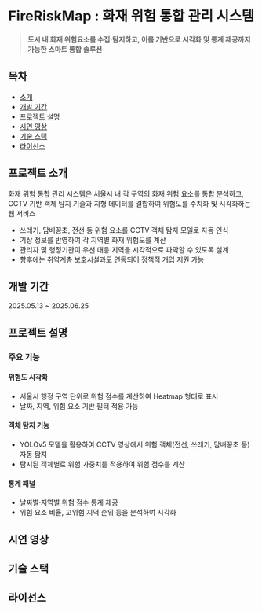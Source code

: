 # FireRiskMap : 화재 위험 통합 관리 시스템

> **도시 내 화재 위험요소를 수집·탐지하고, 이를 기반으로 시각화 및 통계 제공까지 가능한 스마트 통합 솔루션**


## 목차
- [소개](#소개)
- [개발 기간](#개발-기간)
- [프로젝트 설명](#프로젝트-설명)
- [시연 영상](#시연-영상)
- [기술 스택](#기술-스택)
- [라이선스](#라이선스)

## 프로젝트 소개

화재 위험 통합 관리 시스템은 서울시 내 각 구역의 화재 위험 요소를 통합 분석하고, CCTV 기반 객체 탐지 기술과 지형 데이터를 결합하여 위험도를 수치화 및 시각화하는 웹 서비스

- 쓰레기, 담배꽁초, 전선 등 위험 요소를 CCTV 객체 탐지 모델로 자동 인식
- 기상 정보를 반영하여 각 지역별 화재 위험도를 계산
- 관리자 및 행정기관이 우선 대응 지역을 시각적으로 파악할 수 있도록 설계
- 향후에는 취약계층 보호시설과도 연동되어 정책적 개입 지원 가능

## 개발 기간
2025.05.13 ~ 2025.06.25


## 프로젝트 설명

### 주요 기능

#### 위험도 시각화
- 서울시 행정 구역 단위로 위험 점수를 계산하여 Heatmap 형태로 표시
- 날짜, 지역, 위험 요소 기반 필터 적용 가능

#### 객체 탐지 기능
- YOLOv5 모델을 활용하여 CCTV 영상에서 위험 객체(전선, 쓰레기, 담배꽁초 등) 자동 탐지
- 탐지된 객체별로 위험 가중치를 적용하여 위험 점수를 계산

#### 통계 패널
- 날짜별·지역별 위험 점수 통계 제공
- 위험 요소 비율, 고위험 지역 순위 등을 분석하여 시각화


## 시연 영상


## 기술 스택


## 라이선스

